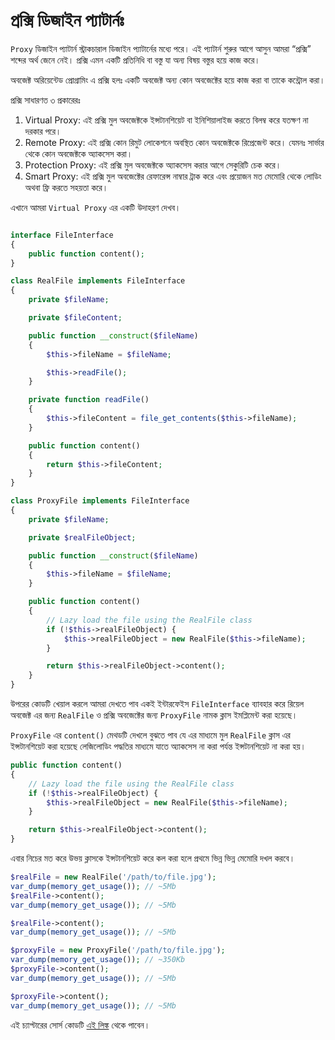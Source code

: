 # প্রক্সি ডিজাইন প্যাটার্নঃ

`Proxy` ডিজাইন প্যাটার্ন স্ট্রাকচারাল ডিজাইন প্যাটার্নের মধ্যে পরে।
এই প্যাটার্ন শুরুর আগে আসুন আমরা “প্রক্সি” শব্দের অর্থ জেনে নেই।
প্রক্সি এমন একটি প্রতিনিধি বা বস্তু যা অন্য বিষয় বস্তুর হয়ে কাজ করে।

অবজেক্ট অরিয়েন্টেড প্রোগ্রামিং এ প্রক্সি হলঃ একটি অবজেক্ট অন্য কোন অবজেক্টের হয়ে কাজ করা বা তাকে কন্ট্রোল করা।

প্রক্সি সাধারণত ৩ প্রকারেরঃ
1. Virtual Proxy: এই প্রক্সি মুল অবজেক্টকে ইন্সটানশিয়েট বা ইনিশিয়ালাইজ  করতে বিলম্ব করে যতক্ষণ না দরকার পরে।
2. Remote Proxy: এই প্রক্সি কোন রিমুট লোকেশনে অবস্থিত কোন অবজেক্টকে রিপ্রেজেন্ট করে। যেমনঃ সার্ভার থেকে কোন অবজেক্টকে অ্যাকসেস করা।
3. Protection Proxy: এই প্রক্সি মুল অবজেক্টকে অ্যাকসেস করার আগে সেকুরিটি চেক করে।
4. Smart Proxy: এই প্রক্সি মুল অবজেক্টের রেফারেন্স নাম্বার ট্রাক করে এবং প্রয়োজন মত মেমোরি থেকে লোডিং অথবা ফ্রি করতে সহয়তা করে।


এখানে আমরা `Virtual Proxy` এর একটি উদাহরণ দেখব।

```php

interface FileInterface
{
    public function content();
}

class RealFile implements FileInterface
{
    private $fileName;

    private $fileContent;

    public function __construct($fileName)
    {
        $this->fileName = $fileName;

        $this->readFile();
    }

    private function readFile()
    {
        $this->fileContent = file_get_contents($this->fileName);
    }

    public function content()
    {
        return $this->fileContent;
    }
}

class ProxyFile implements FileInterface
{
    private $fileName;

    private $realFileObject;

    public function __construct($fileName)
    {
        $this->fileName = $fileName;
    }

    public function content()
    {
        // Lazy load the file using the RealFile class
        if (!$this->realFileObject) {
            $this->realFileObject = new RealFile($this->fileName);
        }

        return $this->realFileObject->content();
    }
}
```

উপরের কোডটি খেয়াল করলে আমরা দেখতে পাব একই ইন্টারফেইস `FileInterface` ব্যাবহার করে রিয়েল অবজেক্ট এর জন্য `RealFile` ও প্রক্সি অবজেক্টের জন্য `ProxyFile` নামক ক্লাস ইমপ্লিমেন্ট করা হয়েছে।

`ProxyFile` এর `content()` মেথডটি দেখলে বুঝতে পাব যে এর মাধ্যমে মুল `RealFile` ক্লাস এর ইন্সটানশিয়েট করা হয়েছে লেজিলোডিং পদ্ধতির মাধ্যমে যাতে অ্যাকসেস না করা পর্যন্ত ইন্সটানশিয়েট না করা হয়।


```php
public function content()
{
    // Lazy load the file using the RealFile class
    if (!$this->realFileObject) {
        $this->realFileObject = new RealFile($this->fileName);
    }

    return $this->realFileObject->content();
}
```

এবার নিচের মত করে উভয় ক্লাসকে ইন্সটানশিয়েট করে কল করা হলে প্রথমে  ভিন্ন ভিন্ন মেমোরি দখল করবে।

```php
$realFile = new RealFile('/path/to/file.jpg');
var_dump(memory_get_usage()); // ~5Mb
$realFile->content();
var_dump(memory_get_usage()); // ~5Mb

$realFile->content();
var_dump(memory_get_usage()); // ~5Mb

$proxyFile = new ProxyFile('/path/to/file.jpg');
var_dump(memory_get_usage()); // ~350Kb
$proxyFile->content();
var_dump(memory_get_usage()); // ~5Mb

$proxyFile->content();
var_dump(memory_get_usage()); // ~5Mb
```

এই চ্যাপ্টারের সোর্স কোডটি [এই লিঙ্ক](https://github.com/sohelamin/php-design-patterns) থেকে পাবেন।
